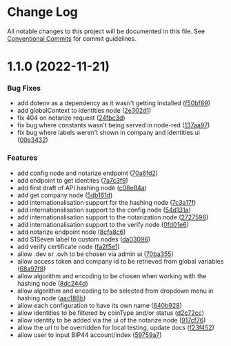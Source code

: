# Change Log

All notable changes to this project will be documented in this file.
See [Conventional Commits](https://conventionalcommits.org) for commit guidelines.

# 1.1.0 (2022-11-21)

### Bug Fixes

- add dotenv as a dependency as it wasn't getting installed ([f50bf89](https://github.com/s1seven/node-red-monorepo/commit/f50bf89b83d6ffca500fa070f6e11a4b672664f2))
- add globalContext to identities node ([2e302d1](https://github.com/s1seven/node-red-monorepo/commit/2e302d1ef3951fb86221e09a2e34da82f41add7e))
- fix 404 on notarize request ([24fbc3d](https://github.com/s1seven/node-red-monorepo/commit/24fbc3d6a2ccb00fb91724ac5435d3e6b3b22607))
- fix bug where constants wasn't being served in node-red ([137aa97](https://github.com/s1seven/node-red-monorepo/commit/137aa9738a6629195c928eef20aea4cab1186f99))
- fix bug where labels weren't shown in company and identities ui ([00e3432](https://github.com/s1seven/node-red-monorepo/commit/00e343245a18a458f53f6e29ecf503a24eda3622))

### Features

- add config node and notarize endpoint ([70a6fd2](https://github.com/s1seven/node-red-monorepo/commit/70a6fd2c6075c5bce13f6bfb919aaaab6066c266))
- add endpoint to get identites ([7a7c3f9](https://github.com/s1seven/node-red-monorepo/commit/7a7c3f9da47a5aacdb513ee46e42a2b58926ce42))
- add first draft of API hashing node ([c08e84a](https://github.com/s1seven/node-red-monorepo/commit/c08e84a69aa591cad7cc604942c9a4c5bc4741ce))
- add get company node ([5db161d](https://github.com/s1seven/node-red-monorepo/commit/5db161d586d1a3a88808a44fe152c3c72b720acd))
- add internationalisation support for the hashing node ([7c3a17f](https://github.com/s1seven/node-red-monorepo/commit/7c3a17f783cfabf30a4989e4c6381868c02d2bb7))
- add internationalisation support to the config node ([54d131a](https://github.com/s1seven/node-red-monorepo/commit/54d131a753631f69b2a775967a287835213a7c88))
- add internationalisation support to the notarization node ([2727596](https://github.com/s1seven/node-red-monorepo/commit/2727596535b75f245dbde22caa7f4dcc2e3808f5))
- add internationalisation support to the verify node ([0fd01e6](https://github.com/s1seven/node-red-monorepo/commit/0fd01e6e41aa0e99da8bf57ab40770161fed4c7e))
- add notarize endpoint node ([8cfa8c6](https://github.com/s1seven/node-red-monorepo/commit/8cfa8c650fb98d77ce2c4c05138c0e8b553bb6f4))
- add S1Seven label to custom nodes ([da03096](https://github.com/s1seven/node-red-monorepo/commit/da03096d495dc8687bcb59be37ec09725eef345b))
- add verify certificate node ([fa2f5e1](https://github.com/s1seven/node-red-monorepo/commit/fa2f5e1ece7d03a78ad984e17b777e691cc810df))
- allow .dev or .ovh to be chosen via admin ui ([70ba355](https://github.com/s1seven/node-red-monorepo/commit/70ba35572c1f7a96d98593ca76fdc256136d49ae))
- allow access token and company id to be retrieved from global variables ([68a97f8](https://github.com/s1seven/node-red-monorepo/commit/68a97f8240a69a7f299df6633174ca50e652c978))
- allow algorithm and encoding to be chosen when working with the hashing node ([8dc244d](https://github.com/s1seven/node-red-monorepo/commit/8dc244d286c60774b00ee56f8b551e6b07b1ce27))
- allow algorithm and encoding to be selected from dropdown menu in hashing node ([aac188b](https://github.com/s1seven/node-red-monorepo/commit/aac188b63e7ddd443ae43f88b75373998a545088))
- allow each configuration to have its own name ([640b928](https://github.com/s1seven/node-red-monorepo/commit/640b92827abcd23271d671077e1158623906e316))
- allow identities to be filtered by coinType and/or status ([d2c72cc](https://github.com/s1seven/node-red-monorepo/commit/d2c72cc927226ca7359740f1111ff60c4064edaf))
- allow identity to be added via the ui of the notarize node ([917cf76](https://github.com/s1seven/node-red-monorepo/commit/917cf76728c2a7b08b62f306a8925f22fe9ee9c7))
- allow the url to be overridden for local testing, update docs ([f23f452](https://github.com/s1seven/node-red-monorepo/commit/f23f4529750d67a9fa48deaa3167f9504f7ff942))
- allow user to input BIP44 account/index ([59759a7](https://github.com/s1seven/node-red-monorepo/commit/59759a7a565b472a341f38a6b090b7abefc3f3d7))
